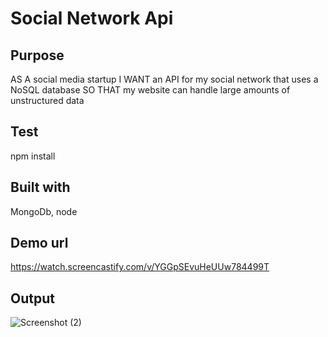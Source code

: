 # Social Network Api
## Purpose
AS A social media startup
I WANT an API for my social network that uses a NoSQL database
SO THAT my website can handle large amounts of unstructured data
## Test
npm install
## Built with
MongoDb, node
## Demo url
https://watch.screencastify.com/v/YGGpSEvuHeUUw784499T
## Output
![Screenshot (2)](https://user-images.githubusercontent.com/48147515/138606937-f0fbd2fa-3921-4e93-8226-23d2806670f1.png)

